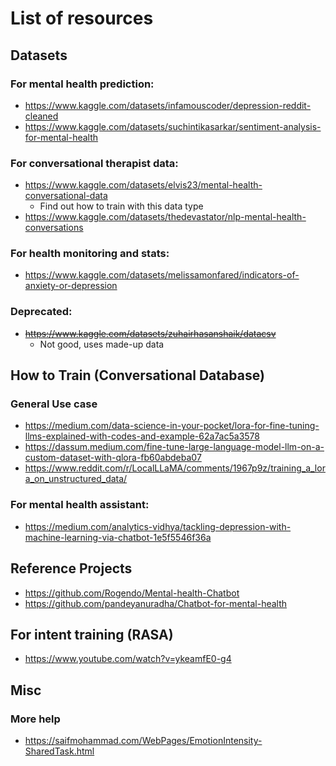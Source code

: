 # List of resources 

## Datasets

### For mental health prediction:
- https://www.kaggle.com/datasets/infamouscoder/depression-reddit-cleaned
- https://www.kaggle.com/datasets/suchintikasarkar/sentiment-analysis-for-mental-health

### For conversational therapist data:
- https://www.kaggle.com/datasets/elvis23/mental-health-conversational-data
    - Find out how to train with this data type
- https://www.kaggle.com/datasets/thedevastator/nlp-mental-health-conversations

### For health monitoring and stats:
- https://www.kaggle.com/datasets/melissamonfared/indicators-of-anxiety-or-depression

### Deprecated:
- ~~https://www.kaggle.com/datasets/zuhairhasanshaik/datacsv~~ 
    - Not good, uses made-up data


## How to Train (Conversational Database)

### General Use case

- https://medium.com/data-science-in-your-pocket/lora-for-fine-tuning-llms-explained-with-codes-and-example-62a7ac5a3578
- https://dassum.medium.com/fine-tune-large-language-model-llm-on-a-custom-dataset-with-qlora-fb60abdeba07
- https://www.reddit.com/r/LocalLLaMA/comments/1967p9z/training_a_lora_on_unstructured_data/

### For mental health assistant:
- https://medium.com/analytics-vidhya/tackling-depression-with-machine-learning-via-chatbot-1e5f5546f36a

## Reference Projects
- https://github.com/Rogendo/Mental-health-Chatbot
- https://github.com/pandeyanuradha/Chatbot-for-mental-health

## For intent training (RASA)
- https://www.youtube.com/watch?v=ykeamfE0-g4

## Misc
### More help
- https://saifmohammad.com/WebPages/EmotionIntensity-SharedTask.html
